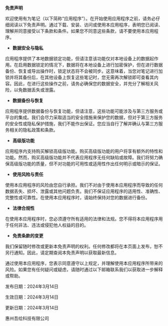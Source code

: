 **免责声明**

欢迎使用有为笔记（以下简称“应用程序”）。在开始使用应用程序之前，请务必仔细阅读以下免责声明。通过下载、安装、访问或使用本应用程序，表明您已阅读、理解并同意接受以下条款和条件。如果您不同意这些条款，请不要使用本应用程序。

- **数据安全与隐私**

应用程序提供了本地数据锁定功能，但请注意该功能仅对本地设备上的数据起作用。在启用数据锁定的情况下，数据将在本地设备上进行加密保护，但在进行数据备份、恢复或导出操作时，锁定状态将不会被同步。这意味着，当您对笔记进行加锁并将其备份后，在其他设备上恢复这些笔记时，您无需再次解锁即可查看其内容。因此，在进行这些操作之前，请务必确保您的数据安全，并充分了解相关风险，以免数据丢失或泄露。

- **数据备份与恢复**

应用程序提供数据备份与恢复功能，但请注意，这些功能可能涉及与第三方服务或平台的集成。我们会尽力采取适当的安全措施来保护您的数据，但对于第三方服务的安全性或隐私保护措施，我们不能作出保证。您应当自行了解并确认与第三方服务相关的隐私政策和条款。

- **高级版功能**

应用程序内支持购买解锁高级版功能。购买高级版功能的用户将享有额外的特性和功能。然而，购买高级版功能并不代表应用程序无任何缺陷或故障。我们将努力确保高级版功能的质量，但不对功能的可用性或适用性作出任何明示或暗示的保证。

- **使用风险与责任**

使用本应用程序的风险由您自行承担。我们不对由于使用本应用程序而导致的任何数据丢失、损坏、泄露或其他问题负责。我们不保证应用程序的适用性、准确性、完整性或可靠性。在使用本应用程序时，请始终保持对您的数据进行备份。

- **法律合规性**

在使用本应用程序时，您必须遵守所有适用的法律和法规。您不得将本应用程序用于任何非法、违法或侵犯他人权益的目的。

- **免责条款的变更**

我们保留随时修改或更新本免责声明的权利。任何修改都将在本页面上发布，恕不另行通知。因此，请定期查阅本免责声明以获取最新信息。

通过使用本应用程序，您表示同意遵守以上规定，并理解使用本应用程序所带来的风险。如果您有任何疑问或疑虑，请随时通过以下邮箱联系我们以获取进一步解释或帮助。

发布日期：2024年3月14日

生效日期：2024年3月14日

更新日期：2024年3月14日

惠州吾绘科技有限公司